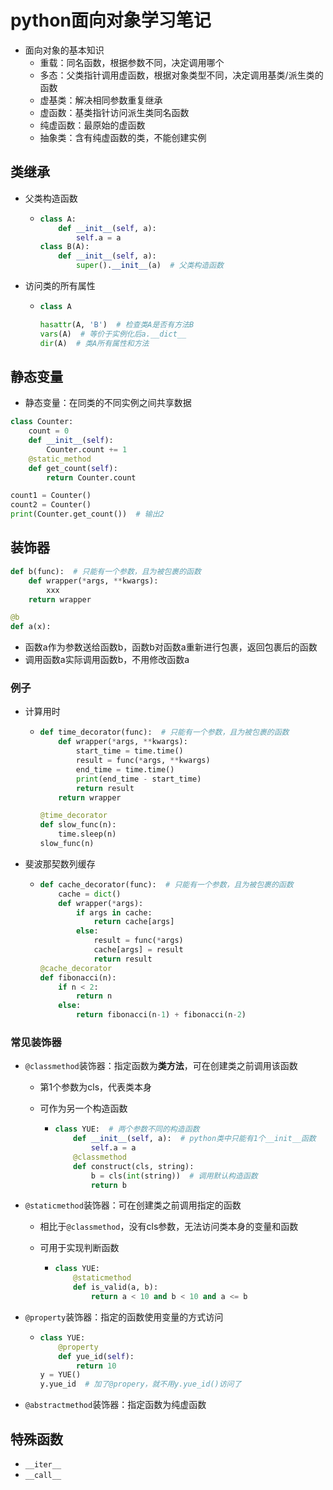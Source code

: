 # python面向对象学习笔记

- 面向对象的基本知识
  - 重载：同名函数，根据参数不同，决定调用哪个
  - 多态：父类指针调用虚函数，根据对象类型不同，决定调用基类/派生类的函数
  - 虚基类：解决相同参数重复继承
  - 虚函数：基类指针访问派生类同名函数
  - 纯虚函数：最原始的虚函数
  - 抽象类：含有纯虚函数的类，不能创建实例

## 类继承

- 父类构造函数
  
  - ```python
    class A:
        def __init__(self, a):
            self.a = a
    class B(A):
        def __init__(self, a):
            super().__init__(a)  # 父类构造函数
    ```

- 访问类的所有属性
  
  - ```python
    class A
    
    hasattr(A, 'B')  # 检查类A是否有方法B
    vars(A)  # 等价于实例化后a.__dict__
    dir(A)  # 类A所有属性和方法
    ```

## 静态变量

- 静态变量：在同类的不同实例之间共享数据

```python
class Counter:
    count = 0
    def __init__(self):
        Counter.count += 1
    @static_method
    def get_count(self):
        return Counter.count

count1 = Counter()
count2 = Counter()
print(Counter.get_count())  # 输出2
```

## 装饰器

```python
def b(func):  # 只能有一个参数，且为被包裹的函数
    def wrapper(*args, **kwargs):
        xxx
    return wrapper

@b
def a(x):
```

- 函数a作为参数送给函数b，函数b对函数a重新进行包裹，返回包裹后的函数
- 调用函数a实际调用函数b，不用修改函数a

### 例子

- 计算用时
  
  - ```python
    def time_decorator(func):  # 只能有一个参数，且为被包裹的函数
        def wrapper(*args, **kwargs):
            start_time = time.time()
            result = func(*args, **kwargs)
            end_time = time.time()
            print(end_time - start_time)
            return result
        return wrapper
    
    @time_decorator
    def slow_func(n):
        time.sleep(n)
    slow_func(n)
    ```

- 斐波那契数列缓存
  
  - ```python
    def cache_decorator(func):  # 只能有一个参数，且为被包裹的函数
        cache = dict()
        def wrapper(*args):
            if args in cache:
                return cache[args]
            else:
                result = func(*args)
                cache[args] = result
                return result
    @cache_decorator
    def fibonacci(n):
        if n < 2:
            return n
        else:
            return fibonacci(n-1) + fibonacci(n-2)
    ```

### 常见装饰器

- `@classmethod`装饰器：指定函数为**类方法**，可在创建类之前调用该函数
  
  - 第1个参数为cls，代表类本身
  
  - 可作为另一个构造函数
    
    - ```python
      class YUE:  # 两个参数不同的构造函数
          def __init__(self, a):  # python类中只能有1个__init__函数
              self.a = a
          @classmethod
          def construct(cls, string):
              b = cls(int(string))  # 调用默认构造函数
              return b
      ```

- `@staticmethod`装饰器：可在创建类之前调用指定的函数
  
  - 相比于`@classmethod`，没有cls参数，无法访问类本身的变量和函数
  
  - 可用于实现判断函数
    
    - ```python
      class YUE:
          @staticmethod
          def is_valid(a, b):
              return a < 10 and b < 10 and a <= b
      ```

- `@property`装饰器：指定的函数使用变量的方式访问
  
  - ```python
    class YUE:
        @property
        def yue_id(self):
            return 10
    y = YUE()
    y.yue_id  # 加了@propery，就不用y.yue_id()访问了
    ```

- `@abstractmethod`装饰器：指定函数为纯虚函数

## 特殊函数

- `__iter__`
- `__call__`